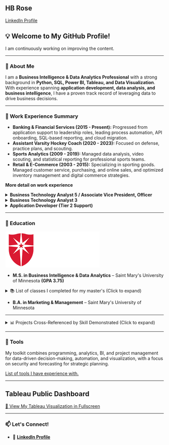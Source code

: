 ## HB Rose
[LinkedIn Profile](https://www.linkedin.com/in/hjalmaar-rose-ms-23a20851)

## 💡 Welcome to My GitHub Profile!
I am continuously working on improving the content.

---

### 👋 About Me

I am a **Business Intelligence & Data Analytics Professional** with a strong background in **Python, SQL, Power BI, Tableau, and Data Visualization**. With experience spanning **application development, data analysis, and business intelligence**, I have a proven track record of leveraging data to drive business decisions.

---

### 🚀 Work Experience Summary

- **Banking & Financial Services (2015 - Present):** Progressed from application support to leadership roles, leading process automation, API onboarding, SQL-based reporting, and cloud migration.
- **Assistant Varsity Hockey Coach (2020 - 2023):** Focused on defense, practice plans, and scouting.
- **Sports Analytics (2009 - 2019):** Managed data analysis, video scouting, and statistical reporting for professional sports teams.
- **Retail & E-Commerce (2003 - 2015):** Specializing in sporting goods. Managed customer service, purchasing, and online sales, and optimized inventory management and digital commerce strategies.

**More detail on work experience**
<details>

<summary><strong>Business Technology Analyst 5 / Associate Vice President, Officer</strong></summary>

My role requires strong collaboration and communication skills. I have partnered closely with credit card processing companies to resolve operational issues and introduce new system features, enhancing service offerings. Additionally, I have led training sessions to upskill teammates in running automation scripts and fostered cross-functional collaboration to resolve issues and ensure seamless coordination with stakeholders

I have spearheaded numerous automation projects, leveraging technologies like DB2, Python, and PowerBI to streamline processes and save significant manhours. My technical expertise includes creating and executing batch jobs using IBM utilities, designing flowcharts in PowerPoint, and automating data extraction and formatting into Excel spreadsheets

</details>
<details>
  <summary><strong>Business Technology Analyst 3</strong></summary>
  ---
  I excel in customer and stakeholder engagement, organizing and leading meetings, acting as a liaison during project releases, and coaching customers on compliance and process efficiencies.

  I have expertise in project management, testing and quality assurance, technical development, and operational support. I have experience working with APIs, Excel, SQL, and EDI forms.

</details>
<details>
<summary><strong>Application Developer (Tier 2 Support)</strong></summary>

I demonstrated strong problem-solving abilities by resolving complex customer issues that escalated from Level 1 support. My communication skills were evident in maintaining strong B2B relationships and promoting cross-departmental collaboration by assisting programmers and developers with script deployment.

I utilized SQL and PL/SQL to monitor and troubleshoot transaction scripts, manage daily batch processes with Autosys, and handle incidents and changes using ServiceNow within the ITIL framework. I also provided 24/7 on-call support and collaborated with offshore teams to address critical system issues.

</details>

---

### 📜 Education

![SMU Logo](https://raw.githubusercontent.com/HBRose-BIDA/Python/main/SMU-Logo_StackedHorizontalofM_FC_03_REV-WHT300.png)
- **M.S. in Business Intelligence & Data Analytics** – Saint Mary's University of Minnesota **(GPA 3.75)**

<details>
<summary>📚 List of classes I completed for my master's (Click to expand)</summary>

- [BIA 620 Business Analytics](https://hbrose-bida.github.io/Classes/BIA_620.html)
- [BIA 630 Modeling](https://hbrose-bida.github.io/Classes/BIA_630.html)
- [BIA 640 Data Visualization](https://hbrose-bida.github.io/Classes/BIA_640.html)
- [BIA 645 Communications and Content Strategies](https://hbrose-bida.github.io/Classes/BIA_645.html)
- [BIA 650 Data Mining for Decision-Making](https://hbrose-bida.github.io/Classes/BIA_650.html)
- [BIA 662 Programming for Data Science Python](https://hbrose-bida.github.io/Classes/BIA_662.html)
- [BIA 665 Decision Support Systems](https://hbrose-bida.github.io/Classes/BIA_665.html)
- [BIA 690 Capstone Project](https://hbrose-bida.github.io/Classes/BIA_690.html)
- [DIGA 605 Fundamentals of Geographic Information Systems](https://hbrose-bida.github.io/Classes/DIGA_605.html)
- [MBA 604 Managerial Economics](https://hbrose-bida.github.io/Classes/MBA_604.html)
- [MBA 618 Business Statistics](https://hbrose-bida.github.io/Classes/MBA_618.html)
- [MBA 633 Ethics in Data Analytics](https://hbrose-bida.github.io/Classes/MBA_633.html)

</details>

- **B.A. in Marketing & Management** – Saint Mary's University of Minnesota

---
<details>
<summary>📊 Projects Cross-Referenced by Skill Demonstrated (Click to expand)</summary>
  
- [Proficiency in SQL](https://hbrose-bida.github.io/Python/SQL.html)
- [Programming Skills](https://hbrose-bida.github.io/Python/Programming.html)
- [Data Modeling Techniques](https://hbrose-bida.github.io/Python/Data_Modeling.html)
- [Statistical Analysis](https://hbrose-bida.github.io/Python/Statistical_Analysis.html)
- [Machine Learning](https://hbrose-bida.github.io/Python/Machine_Learning.html)
- [Big Data Technologies](https://hbrose-bida.github.io/Python/Big_Data.html)
- [Data Visualization](https://hbrose-bida.github.io/Python/Visualization.html)
- [Cloud Computing](https://hbrose-bida.github.io/Python/Cloud_Computing.html)
- [Data Warehousing](https://hbrose-bida.github.io/Python/Data_Warehousing.html)
- [ETL (Extract, Transform, Load) Processes](https://hbrose-bida.github.io/Python/ETL.html)
- [SAS](https://hbrose-bida.github.io/Python/SAS.html)

</details>

---

### 🔧 **Tools**

My toolkit combines programming, analytics, BI, and project management for data-driven decision-making, automation, and visualization, with a focus on security and forecasting for strategic planning.

[List of tools I have experience with.](https://hbrose-bida.github.io/Python/Summary_of_Tools.html)

---

## Tableau Public Dashboard

[🔗 View My Tableau Visualization in Fullscreen](https://public.tableau.com/views/Concessions11-13/Story1?:embed=y&:showVizHome=no)

---

### 📫 Let's Connect!

- 💼 **[LinkedIn Profile](https://www.linkedin.com/in/hjalmaar-rose-ms-23a20851)**
